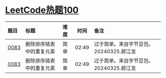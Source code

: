 # [LeetCode热题100](https://leetcode.cn/studyplan/top-100-liked/)

| 题目           | 标题           | 难度 |  时间   | 备注                       |
|:-------------|:-------------|:---|:-----:|:-------------------------|
| [0083][0083] | 删除排序链表中的重复元素 | 简单 | 02:49 | 过于简单。来自字节豆包。20240325.郝江龙 |
| [0083][0083] | 删除排序链表中的重复元素 | 简单 | 02:49 | 过于简单。来自字节豆包。20240325.郝江龙 |

[0083]: https://leetcode.cn/problems/remove-duplicates-from-sorted-list/description/
